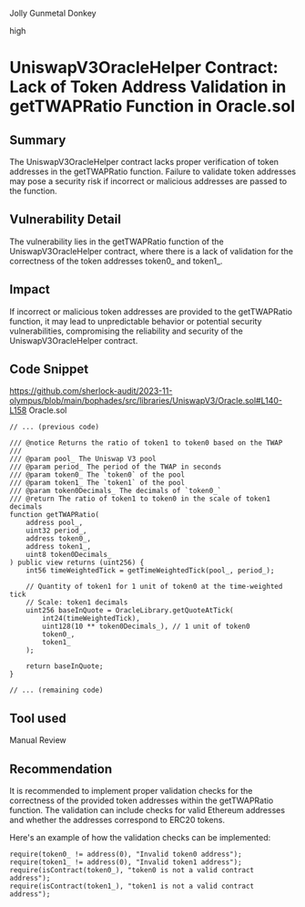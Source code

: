 Jolly Gunmetal Donkey

high

# UniswapV3OracleHelper Contract: Lack of Token Address Validation in getTWAPRatio Function in Oracle.sol

## Summary
The UniswapV3OracleHelper contract lacks proper verification of token addresses in the getTWAPRatio function. Failure to validate token addresses may pose a security risk if incorrect or malicious addresses are passed to the function.

## Vulnerability Detail
The vulnerability lies in the getTWAPRatio function of the UniswapV3OracleHelper contract, where there is a lack of validation for the correctness of the token addresses token0_ and token1_.

## Impact
If incorrect or malicious token addresses are provided to the getTWAPRatio function, it may lead to unpredictable behavior or potential security vulnerabilities, compromising the reliability and security of the UniswapV3OracleHelper contract.

## Code Snippet
https://github.com/sherlock-audit/2023-11-olympus/blob/main/bophades/src/libraries/UniswapV3/Oracle.sol#L140-L158
Oracle.sol
```solidity
// ... (previous code)

/// @notice Returns the ratio of token1 to token0 based on the TWAP
///
/// @param pool_ The Uniswap V3 pool
/// @param period_ The period of the TWAP in seconds
/// @param token0_ The `token0` of the pool
/// @param token1_ The `token1` of the pool
/// @param token0Decimals_ The decimals of `token0_`
/// @return The ratio of token1 to token0 in the scale of token1 decimals
function getTWAPRatio(
    address pool_,
    uint32 period_,
    address token0_,
    address token1_,
    uint8 token0Decimals_
) public view returns (uint256) {
    int56 timeWeightedTick = getTimeWeightedTick(pool_, period_);

    // Quantity of token1 for 1 unit of token0 at the time-weighted tick
    // Scale: token1 decimals
    uint256 baseInQuote = OracleLibrary.getQuoteAtTick(
        int24(timeWeightedTick),
        uint128(10 ** token0Decimals_), // 1 unit of token0
        token0_,
        token1_
    );

    return baseInQuote;
}

// ... (remaining code)
```

## Tool used

Manual Review

## Recommendation
It is recommended to implement proper validation checks for the correctness of the provided token addresses within the getTWAPRatio function. The validation can include checks for valid Ethereum addresses and whether the addresses correspond to ERC20 tokens.

Here's an example of how the validation checks can be implemented:
```solidity
require(token0_ != address(0), "Invalid token0 address");
require(token1_ != address(0), "Invalid token1 address");
require(isContract(token0_), "token0 is not a valid contract address");
require(isContract(token1_), "token1 is not a valid contract address");
```